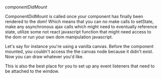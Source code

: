 *componentDidMount*

ComponentDidMount is called once your component has finally been rendered to the dom! Which means that you can no make calls to setState, make any asynchronous ajax calls which might need to eventually reference state, utilize some not react javascript function that might need access to the dom or run your own dom manipulation javascript.

Let's say for instance you're using a vanilla canvas. Before the component mounted, you couldn't access the the canvas node because it didn't exist. Now you can draw whatever you'd like.

This is also the best place for you to set up any event listeners that need to be attached to the window. 
